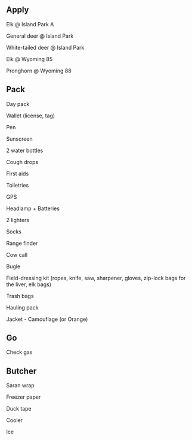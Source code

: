 ## Apply

Elk @ Island Park A

General deer @ Island Park

White-tailed deer @ Island Park

Elk @ Wyoming 85

Pronghorn @ Wyoming 88

## Pack

Day pack

Wallet (license, tag)

Pen

Sunscreen

2 water bottles

Cough drops

First aids

Toiletries

GPS

Headlamp + Batteries

2 lighters

Socks

Range finder

Cow call

Bugle

Field-dressing kit (ropes, knife, saw, sharpener, gloves, zip-lock bags for the liver, elk bags)

Trash bags

Hauling pack

Jacket - Camouflage (or Orange)

## Go

Check gas

## Butcher

Saran wrap

Freezer paper

Duck tape

Cooler

Ice

